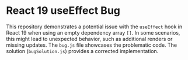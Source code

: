 # React 19 useEffect Bug

This repository demonstrates a potential issue with the `useEffect` hook in React 19 when using an empty dependency array `[]`.  In some scenarios, this might lead to unexpected behavior, such as additional renders or missing updates.  The `bug.js` file showcases the problematic code.  The solution (`bugSolution.js`) provides a corrected implementation.